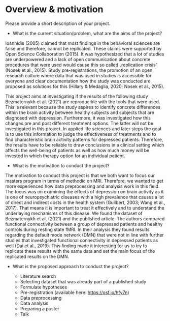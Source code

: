 # Overview & motivation

Please provide a short description of your project.

* What is the current situation/problem, what are the aims of the project?

Ioannidis (2005) claimed that most findings in the behavioral sciences are false and therefore, cannot be replicated. These claims were supported by Open Science Collaboration (2015). It was hypothesized that a lot of studies are underpowered and a lack of open communication about concrete procedures that were used would cause this so called „replication crisis“ (Nosek et al., 2015). Study pre-registrations, the promotion of an open research culture where data that was used in studies is accessible for everyone and clear documentation how the study was conducted are proposed as solutions for this (Hillary & Medaglia, 2020; Nosek et al., 2015). 

This project aims at investigating if the results of the following study Bezmaternykh et al. (2021) are reproducible with the tools that were used. 
This is relevant because the study aspires to identify concrete differences within the brain activity between healthy subjects and subjects that are diagnosed with depression. Furthermore, it was investigated how this changes pre and post different treatment options. The latter will not be investigated in this project. In applied life sciences and later steps the goal is to use this information to judge the effectiveness of treatments and to find characteristic brain activity patterns for depressed patients. Therefore, the results have to be reliable to draw conclusions in a clinical setting which affects the well-being of patients as well as how much money will be invested in which therapy option for an individual patient.  


* What is the motivation to conduct the project?

The motivation to conduct this project is that we both want to focus our masters program in terms of methodic on MRI. Therefore, we wanted to get more experienced how data preprocessing and analysis work in this field. The focus was on examining the effects of depression on brain activity as it is one of neuropsychiatric diseases with a high prevalence that causes a lot of direct and indirect costs in the health system (Guilbert, 2003; Wang et al., 2017). That means it is important to treat it effectively and to understand the underlaying mechanisms of this disease.
We found the dataset of Bezmaternykh et al. (2021) and the published article. The authors compared functional connectivity between a group of depressed patients and healthy controls during resting state fMRI. In their analysis they found results regarding the default mode network (DMN) that were not in line with further studies that investigated functional connectivity in depressed patients as well (Dai et al., 2019). This finding made it interesting for us to try to replicate these results with the same data and set the main focus of the replicated results on the DMN.


* What is the proposed approach to conduct the project?

  * Literature search
  * Selecting dataset that was already part of a published study
  * Formulate hypotheses
  * Pre-registration (available here: https://osf.io/hfy7n)
  * Data preprocessing
  * Data analysis
  * Preparing a poster
  * Talk

